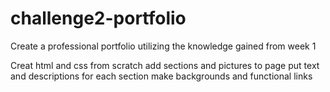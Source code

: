 # challenge2-portfolio
Create a professional portfolio utilizing the knowledge gained from week 1

Creat html and css from scratch
add sections and pictures to page
put text and descriptions for each section
make backgrounds and functional links
